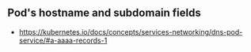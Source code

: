 ## Pod's hostname and subdomain fields 

- https://kubernetes.io/docs/concepts/services-networking/dns-pod-service/#a-aaaa-records-1
